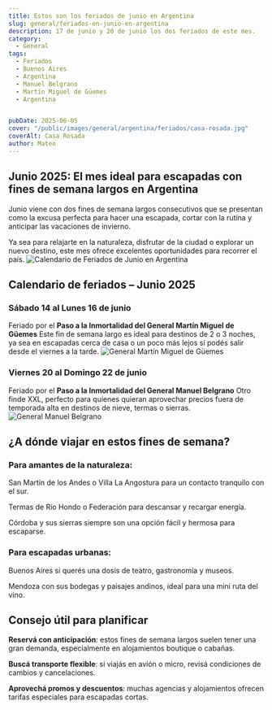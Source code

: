 ```yaml
---
title: Estos son los feriados de junio en Argentina
slug: general/feriados-en-junio-en-argentina
description: 17 de junio y 20 de junio los dos feriados de este mes.
category:
  - General
tags:
  - Feriados
  - Buenos Aires
  - Argentina
  - Manuel Belgrano
  - Martín Miguel de Güemes
  - Argentina


pubDate: 2025-06-05
cover: "/public/images/general/argentina/feriados/casa-rosada.jpg"
coverAlt: Casa Rosada
author: Mateo
---
```


## Junio 2025: El mes ideal para escapadas con fines de semana largos en Argentina
Junio viene con dos fines de semana largos consecutivos que se presentan como la excusa perfecta para hacer una escapada, cortar con la rutina y anticipar las vacaciones de invierno.

Ya sea para relajarte en la naturaleza, disfrutar de la ciudad o explorar un nuevo destino, este mes ofrece excelentes oportunidades para recorrer el país.
<img src="/images/general/argentina/feriados/feriados-junio.png" alt="Calendario de Feriados de Junio en Argentina">

## Calendario de feriados – Junio 2025
### Sábado 14 al Lunes 16 de junio
Feriado por el **Paso a la Inmortalidad del General Martín Miguel de Güemes**
Este fin de semana largo es ideal para destinos de 2 o 3 noches, ya sea en escapadas cerca de casa o un poco más lejos si podés salir desde el viernes a la tarde.
<img src="/images/general/argentina/feriados/guemes.jpg" alt="General Martín Miguel de Güemes">

### Viernes 20 al Domingo 22 de junio
Feriado por el **Paso a la Inmortalidad del General Manuel Belgrano**
Otro finde XXL, perfecto para quienes quieran aprovechar precios fuera de temporada alta en destinos de nieve, termas o sierras.
<img src="/images/general/argentina/feriados/belgrano.jpg" alt="General Manuel Belgrano">

## ¿A dónde viajar en estos fines de semana?
### Para amantes de la naturaleza:
San Martín de los Andes o Villa La Angostura para un contacto tranquilo con el sur.

Termas de Río Hondo o Federación para descansar y recargar energía.

Córdoba y sus sierras siempre son una opción fácil y hermosa para escaparse.

### Para escapadas urbanas:
Buenos Aires si querés una dosis de teatro, gastronomía y museos.

Mendoza con sus bodegas y paisajes andinos, ideal para una mini ruta del vino.

## Consejo útil para planificar
**Reservá con anticipación**: estos fines de semana largos suelen tener una gran demanda, especialmente en alojamientos boutique o cabañas.

**Buscá transporte flexible**: si viajás en avión o micro, revisá condiciones de cambios y cancelaciones.

**Aprovechá promos y descuentos**: muchas agencias y alojamientos ofrecen tarifas especiales para escapadas cortas.